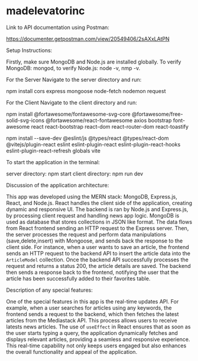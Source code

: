 # madelevatorinc

Link to API documentation using Postman:

https://documenter.getpostman.com/view/20549406/2sAXxLAtPN

Setup Instructions:

Firstly, make sure MongoDB and Node.js are installed globally.
To verify MongoDB: mongod, to verify Node.js: node -v, nmp -v.

For the Server
Navigate to the server directory and run:

npm install cors express mongoose node-fetch nodemon request

For the Client
Navigate to the client directory and run:

npm install @fortawesome/fontawesome-svg-core @fortawesome/free-solid-svg-icons @fortawesome/react-fontawesome axios bootstrap font-awesome react react-bootstrap react-dom react-router-dom react-toastify

npm install --save-dev @eslint/js @types/react @types/react-dom @vitejs/plugin-react eslint eslint-plugin-react eslint-plugin-react-hooks eslint-plugin-react-refresh globals vite

To start the application in the terminal:

server directory: npm start
client directory: npm run dev

Discussion of the application architecture:

This app was developed using the MERN stack: MongoDB, Express.js, React, and Node.js. React handles the client side of the application,
creating dynamic and responsive UI. The backend is ran by Node.js and Express.js, by processing client request and handling news app logic.
MongoDB is used as database that stores collections in JSON like format. The data flows from React frontend sending an HTTP request to the
Express server. Then, the server processes the request and perform data manipulations (save,delete,insert) with Mongoose, and sends back the response to the client side. For instance, when a user wants to save an article, the frontend sends an HTTP request to the backend API to insert the article data into the `ArticleModel` collection. Once the backend API successfully processes the request and returns a status 200, the article details are saved. The backend then sends a response back to the frontend, notifying the user that the article has been successfully added to their favorites table.

Description of any special features:

One of the special features in this app is the real-time updates API. For example, when a user searches for articles using any keywords, the frontend sends a request to the backend, which then fetches the latest articles from the Mediastack API. This process allows users to receive latests news articles. The use of `useEffect` in React ensures that as soon as the user starts typing a query, the application dynamically fetches and displays relevant articles, providing a seamless and responsive experience. This real-time capability not only keeps users engaged but also enhances the overall functionality and appeal of the application.

